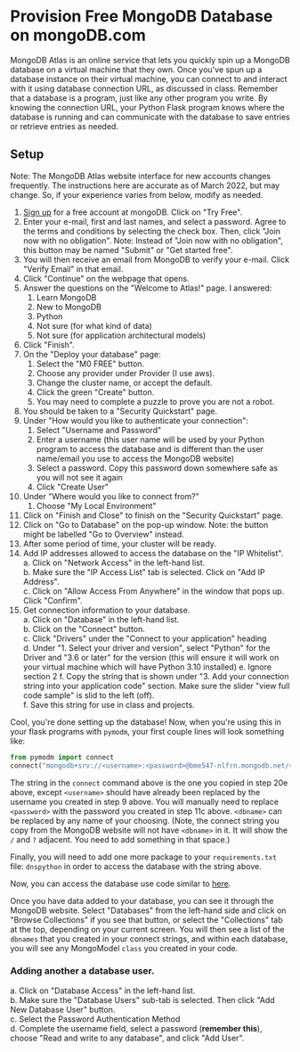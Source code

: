# Provision Free MongoDB Database on mongoDB.com

MongoDB Atlas is an online service that lets you quickly spin up a MongoDB 
database on a virtual machine that they own. Once you've spun up a database 
instance on their virtual machine, you can connect to and interact with it 
using database connection URL, as discussed in class. Remember that a database 
is a program, just like any other program you write. By knowing the connection 
URL, your Python Flask program knows where the database is running and can 
communicate with the database to save entries or retrieve entries as needed. 

## Setup
Note: The MongoDB Atlas website interface for new accounts changes frequently.
The instructions here are accurate as of March 2022, but may change.  So, if
your experience varies from below, modify as needed.

1. [Sign up](https://www.mongodb.com/cloud/atlas) for a free account at 
mongoDB.  Click on "Try Free".
2. Enter your e-mail, first and last names, and select a password.  Agree to 
   the terms and conditions by selecting the check box.  Then, click "Join
   now with no obligation".  Note:  Instead of  "Join now with no obligation",
   this button may be named "Submit" or "Get started free". 
3. You will then receive an email from MongoDB to verify your e-mail.  Click
   "Verify Email" in that email.
4. Click "Continue" on the webpage that opens.
5. Answer the questions on the "Welcome to Atlas!" page.  I answered:
   1. Learn MongoDB
   2. New to MongoDB
   3. Python
   4. Not sure (for what kind of data)
   5. Not sure (for application architectural models)   
6. Click "Finish".   
7. On the "Deploy your database" page:
   1. Select the "M0 FREE" button.
   2. Choose any provider under Provider (I use aws).
   3. Change the cluster name, or accept the default.
   4. Click the green "Create" button.
   5. You may need to complete a puzzle to prove you are not a robot.
8. You should be taken to a "Security Quickstart" page.
9. Under "How would you like to authenticate your connection":
    1. Select "Username and Password"
    2. Enter a username (this user name will be used by your Python program
       to access the database and is different than the user name/email you
       use to access the MongoDB website)
    3. Select a password.  Copy this password down somewhere safe as you will
         not see it again
    4. Click "Create User"
10. Under "Where would you like to connect from?"
    1. Choose "My Local Environment"
11. Click on "Finish and Close" to finish on the "Security Quickstart" page.
12. Click on "Go to Database" on the pop-up window.  Note: the button might be
    labelled "Go to Overview" instead.
13. After some period of time, your cluster will be ready.
14. Add IP addresses allowed to access the database on the "IP Whitelist".  
   a. Click on "Network Access" in the left-hand list.  
   b. Make sure the "IP Access List" tab is selected.  Click on "Add IP Address".  
   c. Click on "Allow Access From Anywhere" in the window that pops up.  Click 
    "Confirm".
15. Get connection information to your database.  
   a. Click on "Database" in the left-hand list.  
   b. Click on the "Connect" button.   
   c. Click "Drivers" under the "Connect to your application" heading  
   d. Under "1. Select your driver and version", select "Python" for the Driver 
      and "3.6 or later" for the version (this will ensure it will work on
      your virtual machine which will have Python 3.10 installed)
   e. Ignore section 2
   f. Copy the string that is shown under "3. Add your connection string into 
   your application code" section.  Make sure the slider "view full code
   sample" is slid to the left (off).  
   f. Save this string for use in class and projects.  

Cool, you're done setting up the database! Now, when you're using this in your 
flask programs with `pymodm`, your first couple lines will look something like:
```py
from pymodm import connect
connect("mongodb+srv://<username>:<password>@bme547-nlfrn.mongodb.net/<dbname>?retryWrites=true&w=majority")
```
The string in the `connect` command above is the one you copied in step 20e 
above, except `<username>` should have already been replaced by the username 
you created in step 9 above.  You will manually need to replace `<password>` 
with the password you created in step 11c above.  `<dbname>` can be replaced
by any name of your choosing.  (Note, the connect string you copy from the
MongoDB website will not have `<dbname>` in it.  It will show the `/` and `?`
adjacent.  You need to add something in that space.)

Finally, you will need to add one more package to your `requirements.txt` file:
`dnspython` in order to access the database with the string above.

Now, you can access the database use code similar to [here](mongo_db_example.py).

Once you have data added to your database, you can see it through the 
MongoDB website.  Select "Databases" from the left-hand side and click on 
"Browse Collections" if you see that button, or select the "Collections" tab
at the top, depending on your current screen.  You will then see a list of
the `dbnames` that you created in your connect strings, and within each
database, you will see any MongoModel `class` you created in your code.  


### Adding another a database user.    
   a. Click on "Database Access" in the left-hand list.  
   b. Make sure the "Database Users" sub-tab is selected.  Then click "Add New 
   Database User" button.  
   c. Select the Password Authentication Method  
   d. Complete the username field, select a password (__remember this__), choose 
   "Read and write to any database", and click "Add User".
